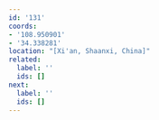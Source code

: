 ```yaml
---
id: '131'
coords:
- '108.950901'
- '34.338281'
location: "[Xi'an, Shaanxi, China]"
related:
  label: ''
  ids: []
next:
  label: ''
  ids: []
---
```


